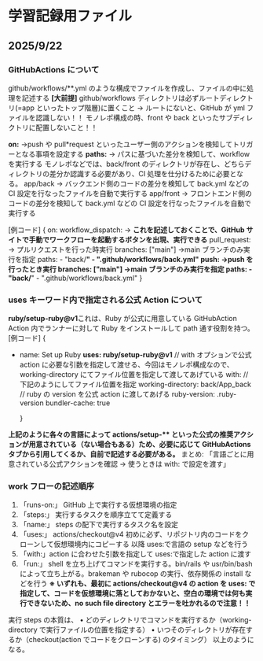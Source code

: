 # 学習記録用ファイル

## 2025/9/22

### GitHubActions について

github/workflows/\*\*.yml のような構成でファイルを作成し、ファイルの中に処理を記述する
**[大前提]**
github/workflows ディレクトリは必ずルートディレクトリ(=app といったトップ階層)に置くこと
→ ルートにないと、GitHub が yml ファイルを認識しない！！
モノレポ構成の時、front や back といったサブディレクトリに配置しないこと！！

**on:**
→push や pull\*request といったユーザー側のアクションを検知してトリガーとなる事項を設定する
**paths:**
→ パスに基づいた差分を検知して、workflow を実行する
モノレポなどでは、back/front のディレクトリが存在し、どちらディレクトリの差分か認識する必要があり、CI 処理を仕分けるために必要となる。
app/back → バックエンド側のコードの差分を検知して back.yml などの CI 設定を行なったファイルを自動で実行する
app/front → フロントエンド側のコードの差分を検知して back.yml などの CI 設定を行なったファイルを自動で実行する

[例コード]
{
on:
workflow_dispatch: → **これを記述しておくことで、GitHub サイトで手動でワークフローを起動するボタンを出現、実行できる**
pull_request: → プルリクエストを行った時実行
branches: ["main"] →main ブランチのみ実行を指定
paths: - "back/**" - ".github/workflows/back.yml"
push: →push を行ったとき実行
branches: ["main"] →main ブランチのみ実行を指定
paths: - "back/**" - ".github/workflows/back.yml"
}

### uses キーワード内で指定される公式 Action について

**ruby/setup-ruby@v1**これは、Ruby が公式に用意している GitHubAction
Action 内でランナーに対して Ruby をインストールして path 通す役割を持つ。
[例コード]
{

- name: Set up Ruby
  **uses: ruby/setup-ruby@v1**
  // with オプションで公式 action に必要な引数を指定して渡せる、今回はモノレポ構成なので、working-directory にてファイル位置を指定して渡してあげている
  with:
  // 下記のようにしてファイル位置を指定
  working-directory: back/App_back
  // ruby の version を公式 action に渡してあげる
  ruby-version: .ruby-version
  bundler-cache: true

  }

**上記のように各々の言語によって actions/setup-\*\* といった公式の推奨アクションが用意されている（ない場合もある）ため、必要に応じて GitHubActions タブから引用してくるか、自前で記述する必要がある。**
まとめ: 「言語ごとに用意されている公式アクションを確認 → 使うときは with: で設定を渡す」

### work フローの記述順序

1. 「runs-on:」 GitHub 上で実行する仮想環境の指定
2. 「steps:」 実行するタスクを順序立てて定義する
3. 「name:」 steps の配下で実行するタスク名を設定
4. 「uses:」 actions/checkout@v4 初めに必ず、リポジトリ内のコードをクローンして仮想環境内にコピーする
   以降 uses:で言語の setup などを行う
5. 「with:」action に合わせた引数を指定して uses:で指定した action に渡す
6. 「run:」 shell を立ち上げてコマンドを実行する。bin/rails や usr/bin/bash によって立ち上がる。brakeman や rubocop の実行、依存関係の install などを行う
   **※ いずれも、最初に actions/checkout@v4 の action を uses: で指定して、コードを仮想環境に落としておかないと、空白の環境では何も実行できないため、no such file directory とエラーを吐かれるので注意！！**

実行 steps の本質は、
• どのディレクトリでコマンドを実行するか（working-directory で実行ファイルの位置を指定する）
• いつそのディレクトリが存在するか（checkout(action でコードをクローンする) のタイミング）
以上のようになる。
